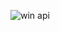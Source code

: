 
![win api](https://github.com/Roger8/win32api-tourial2/tree/master//winapi_with_class6/p1.png "windows1")